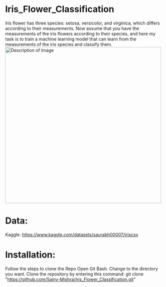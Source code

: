 # Iris_Flower_Classification
Iris flower has three species: setosa, versicolor, and virginica, which differs according to their measurements. Now assume that you have the measurements of the iris flowers according to their species, and here my task is to train a machine learning model that can learn from the measurements of the iris species and classify them.
<img src="https://camo.githubusercontent.com/9747c2a717d6625ac9679e3d1624af6080174fed9be7d96aedb3dacd46f4f44f/68747470733a2f2f6d69726f2e6d656469756d2e636f6d2f6d61782f3837352f312a37626e4c4b73436858713934516a744169526e3430772e706e67" alt="Description of Image" width="500" height="auto">

# Data:
Kaggle: https://www.kaggle.com/datasets/saurabh00007/iriscsv

# Installation:
Follow the steps to clone the Repo
Open Git Bash.
Change to the directory you want.
Clone the repository by entering this command: git clone "https://github.com/Sainy-Mishra/Iris_Flower_Classification.git"
